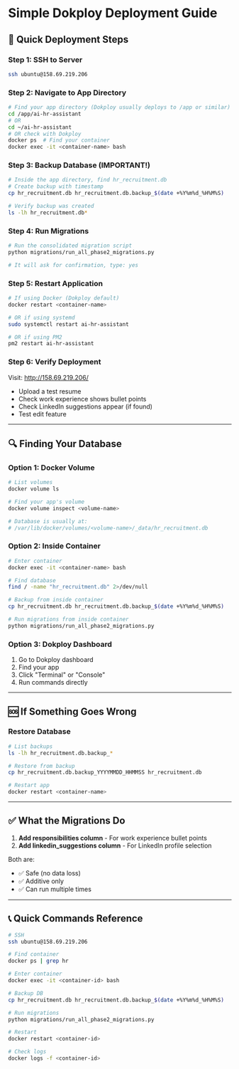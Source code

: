 # Simple Dokploy Deployment Guide

## 🚀 Quick Deployment Steps

### Step 1: SSH to Server
```bash
ssh ubuntu@158.69.219.206
```

### Step 2: Navigate to App Directory
```bash
# Find your app directory (Dokploy usually deploys to /app or similar)
cd /app/ai-hr-assistant
# OR
cd ~/ai-hr-assistant
# OR check with Dokploy
docker ps  # Find your container
docker exec -it <container-name> bash
```

### Step 3: Backup Database (IMPORTANT!)
```bash
# Inside the app directory, find hr_recruitment.db
# Create backup with timestamp
cp hr_recruitment.db hr_recruitment.db.backup_$(date +%Y%m%d_%H%M%S)

# Verify backup was created
ls -lh hr_recruitment.db*
```

### Step 4: Run Migrations
```bash
# Run the consolidated migration script
python migrations/run_all_phase2_migrations.py

# It will ask for confirmation, type: yes
```

### Step 5: Restart Application
```bash
# If using Docker (Dokploy default)
docker restart <container-name>

# OR if using systemd
sudo systemctl restart ai-hr-assistant

# OR if using PM2
pm2 restart ai-hr-assistant
```

### Step 6: Verify Deployment
Visit: http://158.69.219.206/
- Upload a test resume
- Check work experience shows bullet points
- Check LinkedIn suggestions appear (if found)
- Test edit feature

---

## 🔍 Finding Your Database

### Option 1: Docker Volume
```bash
# List volumes
docker volume ls

# Find your app's volume
docker volume inspect <volume-name>

# Database is usually at:
# /var/lib/docker/volumes/<volume-name>/_data/hr_recruitment.db
```

### Option 2: Inside Container
```bash
# Enter container
docker exec -it <container-name> bash

# Find database
find / -name "hr_recruitment.db" 2>/dev/null

# Backup from inside container
cp hr_recruitment.db hr_recruitment.db.backup_$(date +%Y%m%d_%H%M%S)

# Run migrations from inside container
python migrations/run_all_phase2_migrations.py
```

### Option 3: Dokploy Dashboard
1. Go to Dokploy dashboard
2. Find your app
3. Click "Terminal" or "Console"
4. Run commands directly

---

## 🆘 If Something Goes Wrong

### Restore Database
```bash
# List backups
ls -lh hr_recruitment.db.backup_*

# Restore from backup
cp hr_recruitment.db.backup_YYYYMMDD_HHMMSS hr_recruitment.db

# Restart app
docker restart <container-name>
```

---

## ✅ What the Migrations Do

1. **Add responsibilities column** - For work experience bullet points
2. **Add linkedin_suggestions column** - For LinkedIn profile selection

Both are:
- ✅ Safe (no data loss)
- ✅ Additive only
- ✅ Can run multiple times

---

## 📞 Quick Commands Reference

```bash
# SSH
ssh ubuntu@158.69.219.206

# Find container
docker ps | grep hr

# Enter container
docker exec -it <container-id> bash

# Backup DB
cp hr_recruitment.db hr_recruitment.db.backup_$(date +%Y%m%d_%H%M%S)

# Run migrations
python migrations/run_all_phase2_migrations.py

# Restart
docker restart <container-id>

# Check logs
docker logs -f <container-id>
```
